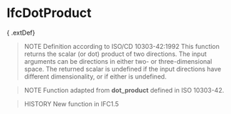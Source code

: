 # IfcDotProduct

{ .extDef}
<!-- end of short definition -->

> NOTE Definition according to ISO/CD 10303-42:1992
> This function returns the scalar (or dot) product of two directions. The input arguments can be directions in either two- or three-dimensional space. The returned scalar is undefined if the input directions have different dimensionality, or if either is undefined.

> NOTE Function adapted from **dot_product** defined in ISO 10303-42.

> HISTORY New function in IFC1.5
